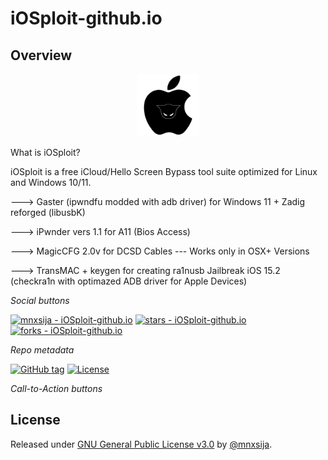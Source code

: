 # iOSploit-github.io

## Overview
</div>
<div align="center">
    <a href="https://iosploit.github.io/">
        <img src="iOSploit.png"
            alt="Discover iOS cracking"
            title="Go to website"
            width="100" >
    </a>
</div>



What is iOSploit?

iOSploit is a free iCloud/Hello Screen Bypass tool suite optimized for Linux and Windows 10/11.

---> Gaster (ipwndfu modded with adb driver) for Windows 11 + Zadig reforged (libusbK)

---> iPwnder vers 1.1 for A11 (Bios Access)

---> MagicCFG 2.0v for DCSD Cables --- Works only in OSX+ Versions

---> TransMAC + keygen for creating ra1nusb Jailbreak iOS 15.2 (checkra1n with optimazed ADB driver for Apple Devices)





<i>Social buttons</i>

<a href="https://github.com/mnxsija/iOSploit-github.io" title="Go to GitHub repo"><img src="https://img.shields.io/static/v1?label=mnxsija&message=iOSploit-github.io&color=blue&logo=github" alt="mnxsija - iOSploit-github.io"></a>
<a href="https://github.com/mnxsija/iOSploit-github.io"><img src="https://img.shields.io/github/stars/mnxsija/iOSploit-github.io?style=social" alt="stars - iOSploit-github.io"></a>
<a href="https://github.com/mnxsija/iOSploit-github.io"><img src="https://img.shields.io/github/forks/mnxsija/iOSploit-github.io?style=social" alt="forks - iOSploit-github.io"></a>

<i>Repo metadata</i>

<a href="https://github.com/mnxsija/iOSploit-github.io/releases/"><img src="https://img.shields.io/github/tag/mnxsija/iOSploit-github.io?include_prereleases=&sort=semver&color=blue" alt="GitHub tag"></a>
<a href="#license"><img src="https://img.shields.io/badge/License-GNU_General_Public_License_v3.0-blue" alt="License"></a>

<i>Call-to-Action buttons</i>

<div align="center">
</div>
<h2>License</h2>
Released under <a href="/LICENSE">GNU General Public License v3.0</a> by <a href="https://github.com/mnxsija">@mnxsija</a>.

